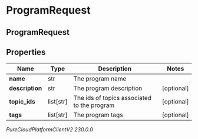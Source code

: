 # ProgramRequest

## ProgramRequest

## Properties

|Name | Type | Description | Notes|
|------------ | ------------- | ------------- | -------------|
| **name** | str | The program name | |
| **description** | str | The program description | [optional] |
| **topic_ids** | list[str] | The ids of topics associated to the program | [optional] |
| **tags** | list[str] | The program tags | [optional] |



_PureCloudPlatformClientV2 230.0.0_
